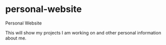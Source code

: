 # personal-website
Personal Website

This will show my projects I am working on and other personal information about me.